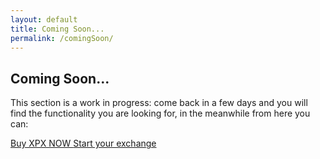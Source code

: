 ```yaml
---
layout: default
title: Coming Soon...
permalink: /comingSoon/
---
```


<div class="spacial-features customFadeInUp" data-scroll="">
    <section class="container">
        <div class="row">
            <div class="col-12">
                <div class="header">
                    <h2>Coming Soon...</h2>
                    <p>
                        This section is a work in progress: come back in a few days and you will find the functionality you are looking for, in the meanwhile from here you can:
                    </p>
                </div>
                <div class="cta text-center">
                    <a class="btn-shadow btn-shadow-info mr-md-1" href="/privSale/">
                        Buy XPX NOW
                    </a>
                    <a class="btn-shadow btn-shadow-info mr-md-1" href="https://github.com/RipaEx/">
                        Start your exchange
                    </a>
                </div>
            </div>
        </div>
    </section>
</div>
